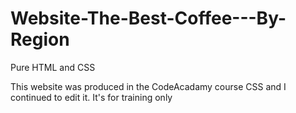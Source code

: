 # Website-The-Best-Coffee---By-Region
Pure HTML and CSS

This website was produced in the CodeAcadamy course CSS and I continued to edit it.
It's for training only
